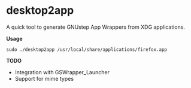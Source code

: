 # desktop2app

A quick tool to generate GNUstep App Wrappers from XDG applications.


**Usage**

```
sudo ./desktop2app /usr/local/share/applications/firefox.app
```

**TODO**

* Integration with GSWrapper_Launcher
* Support for mime types

